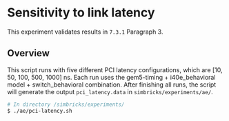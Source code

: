 # Sensitivity to link latency

This experiment validates results in `7.3.1` Paragraph 3.

## Overview

This script runs with five different PCI latency configurations, which are [10, 50, 100, 500, 1000] ns. Each run uses the gem5-timing + i40e_behavioral model + switch_behavioral combination. After finishing all runs, the script will generate the output `pci_latency.data` in `simbricks/experiments/ae/`.

```bash
# In directory /simbricks/experiments/
$ ./ae/pci-latency.sh
```